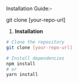 Installation Guide:-

git clone [your-repo-url]

1. **Installation**

```bash
# Clone the repository
git clone [your-repo-url]

# Install dependencies
npm install
# or
yarn install
```
